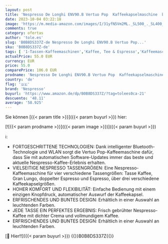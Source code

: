 ```yaml
---
layout: post
title: 'Nespresso De Longhi ENV90.B Vertuo Pop  Kaffeekapselmaschine  bereitet 4 Tassengrößen zu  Centrifusion-Technologie  Willkommens-Paket Inbegriffen  1350W  Liquorice Black'
date: 2023-10-04 03:22:18
image: 'https://m.media-amazon.com/images/I/31yfN5Vm2ML._SL500_._SL400_.jpg'
comments: true
category: ofertas
author: 'tole.es'
slug: 'B0B8DS337Z-de Nespresso De Longhi ENV90.B Vertuo Pop...'
sku: 'B0B8DS337Z-de'
tags: [ '1-Tassen-Kaffeemaschinen','Kaffee, Tee & Espresso','Kaffeemaschinen & -zubereiter','Küche, Haushalt & Wohnen','Küche, Kochen & Backen','nespresso','🇩🇪', ]
actualPrice: 55.0 EUR
currency: EUR
price: 55.0
comparePrice: 106.0 EUR
prodname: 'Nespresso De Longhi ENV90.B Vertuo Pop  Kaffeekapselmaschine  bereitet 4 Tassengrößen zu  Centrifusion-Technologie  Willkommens-Paket Inbegriffen  1350W  Liquorice Black'
country: 'de'
flag: '🇩🇪'
brand: 'Nespresso'
buyurl: 'https://www.amazon.de/dp/B0B8DS337Z/?tag=tolees0ca-21'
descuento: '48.11'
average: '58.925'
---
```


Sie können [{{< param title >}}]({{< param buyurl >}}) hier:

[![{{< param prodname >}}]({{< param image >}})]({{< param buyurl >}})

ℹ️:

- FORTGESCHRITTENE TECHNOLOGIEN: Dank intelligenter Bluetooth-Technologie und WLAN sorgt die Vertuo Pop-Kaffeemaschine dafür, dass Sie mit automatischen Software-Updates immer das beste und aktuelle Nespresso-Kaffee-Erlebnis erhalten.
- VIELSEITIGE NESPRESSO TASSENGRÖßEN: Eine Nespresso-Kaffeemaschine für vier verschiedene Tassengrößen: Tasse Kaffee, Gran Lungo, doppelter Espresso und Espresso, über drei verschiedene Kaffeekapselgrößen.
- HOHER KOMFORT UND FLEXIBILITÄT: Einfache Bedienung mit einem einzigen Knopfdruck, automatischer Auswurf der Kaffeekapsel.
- ERFRISCHENDES UND BUNTES DESIGN: Erhältlich in einer Auswahl an leuchtenden Farben.
- JEDE TASSE EIN PERFEKTES ERGEBNIS: Frisch gebrühter Nespresso-Kaffee mit dichter Crema und vollmundigem Kaffee.
- ERFRISCHENDES UND BUNTES DESIGN: Erhältlich in einer Auswahl an leuchtenden Farben.

[🛒 Hier!!]({{< param buyurl >}})
{{<world>}}B0B8DS337Z{{</world>}}
